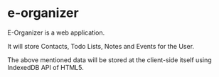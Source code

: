 e-organizer
===========

E-Organizer is a web application.

It will store Contacts, Todo Lists, Notes and Events for the User.

The above mentioned data will be stored at the client-side itself using IndexedDB API of HTML5.
